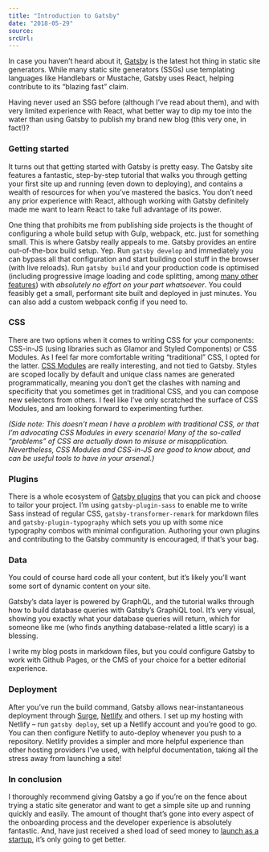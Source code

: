 ```yaml
---
title: "Introduction to Gatsby"
date: "2018-05-29"
source: 
srcUrl:
---
```


In case you haven’t heard about it, [Gatsby](https://www.gatsbyjs.org/) is the latest hot thing in static site generators. While many static site generators (SSGs) use templating languages like Handlebars or Mustache, Gatsby uses React, helping contribute to its “blazing fast” claim.

Having never used an SSG before (although I’ve read about them), and with very limited experience with React, what better way to dip my toe into the water than using Gatsby to publish my brand new blog (this very one, in fact!)?

### Getting started

It turns out that getting started with Gatsby is pretty easy. The Gatsby site features a fantastic, step-by-step tutorial that walks you through getting your first site up and running (even down to deploying), and contains a wealth of resources for when you’ve mastered the basics. You don’t need any prior experience with React, although working with Gatsby definitely made me want to learn React to take full advantage of its power.

One thing that prohibits me from publishing side projects is the thought of configuring a whole build setup with Gulp, webpack, etc. just for something small. This is where Gatsby really appeals to me. Gatsby provides an entire out-of-the-box build setup. Yep. Run `gatsby develop` and immediately you can bypass all that configuration and start building cool stuff in the browser (with live reloads). Run `gatsby build` and your production code is optimised (including progressive image loading and code splitting, among [many other features](https://www.gatsbyjs.org/features/)) with _absolutely no effort on your part whatsoever_. You could feasibly get a small, performant site built and deployed in just minutes. You can also add a custom webpack config if you need to.

### CSS

There are two options when it comes to writing CSS for your components: CSS-in-JS (using libraries such as Glamor and Styled Components) or CSS Modules. As I feel far more comfortable writing “traditional” CSS, I opted for the latter. [CSS Modules](https://github.com/css-modules/css-modules) are really interesting, and not tied to Gatsby. Styles are scoped locally by default and unique class names are generated programmatically, meaning you don’t get the clashes with naming and specificity that you sometimes get in traditional CSS, and you can compose new selectors from others. I feel like I’ve only scratched the surface of CSS Modules, and am looking forward to experimenting further.

<em>(Side note: This doesn’t mean I have a problem with traditional CSS, or that I’m advocating CSS Modules in every scenario! Many of the so-called “problems” of CSS are actually down to misuse or misapplication. Nevertheless, CSS Modules and CSS-in-JS are good to know about, and can be useful tools to have in your arsenal.)</em>

### Plugins

There is a whole ecosystem of [Gatsby plugins](https://www.gatsbyjs.org/docs/plugins/) that you can pick and choose to tailor your project. I’m using `gatsby-plugin-sass` to enable me to write Sass instead of regular CSS, `gatsby-transformer-remark` for markdown files and `gatsby-plugin-typography` which sets you up with some nice typography combos with minimal configuration. Authoring your own plugins and contributing to the Gatsby community is encouraged, if that’s your bag.

### Data

You could of course hard code all your content, but it’s likely you’ll want some sort of dynamic content on your site.

Gatsby’s data layer is powered by GraphQL, and the tutorial walks through how to build database queries with Gatsby’s GraphiQL tool. It’s very visual, showing you exactly what your database queries will return, which for someone like me (who finds anything database-related a little scary) is a blessing.

I write my blog posts in markdown files, but you could configure Gatsby to work with Github Pages, or the CMS of your choice for a better editorial experience.

### Deployment

After you’ve run the build command, Gatsby allows near-instantaneous deployment through [Surge](https://surge.sh/), [Netlify](https://www.netlify.com/) and others. I set up my hosting with Netlify – run `gatsby deploy`, set up a Netlify account and you’re good to go. You can then configure Netlify to auto-deploy whenever you push to a repository. Netlify provides a simpler and more helpful experience than other hosting providers I’ve used, with helpful documentation, taking all the stress away from launching a site!

### In conclusion

I thoroughly recommend giving Gatsby a go if you’re on the fence about trying a static site generator and want to get a simple site up and running quickly and easily. The amount of thought that’s gone into every aspect of the onboarding process and the developer experience is absolutely fantastic. And, have just received a shed load of seed money to [launch as a startup](https://www.gatsbyjs.org/blog/2018-05-24-launching-new-gatsby-company/), it’s only going to get better.
